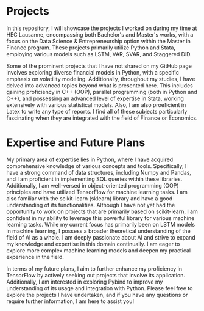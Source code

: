 # Projects
In this repository, I will showcase the projects I worked on during my time at HEC Lausanne, encompassing both Bachelor's and Master's works, with a focus on the Data Science & Entrepreneurship option within the Master in Finance program. These projects primarily utilize Python and Stata, employing various models such as LSTM, VAR, SVAR, and Staggered DiD.

Some of the prominent projects that I have not shared on my GitHub page involves exploring diverse financial models in Python, with a specific emphasis on volatility modeling. Additionally, throughout my studies, I have delved into advanced topics beyond what is presented here. This includes gaining proficiency in C++ (OOP), parallel programming (both in Python and C++), and possessing an advanced level of expertise in Stata, working extensively with various statistical models. Also, I am also proeficient in Latex to write any type of reports. I find all of these subjects particularly fascinating when they are integrated with the field of Finance or Economics.

# Expertise and Future Plans
My primary area of expertise lies in Python, where I have acquired comprehensive knowledge of various concepts and tools. Specifically, I have a strong command of data structures, including Numpy and Pandas, and I am proficient in implementing SQL queries within these libraries. Additionally, I am well-versed in object-oriented programming (OOP) principles and have utilized TensorFlow for machine learning tasks. I am also familiar with the scikit-learn (sklearn) library and have a good understanding of its functionalities. Although I have not yet had the opportunity to work on projects that are primarily based on scikit-learn, I am confident in my ability to leverage this powerful library for various machine learning tasks.
While my current focus has primarily been on LSTM models in machine learning, I possess a broader theoretical understanding of the field of AI as a whole. I am deeply passionate about AI and strive to expand my knowledge and expertise in this domain continually. I am eager to explore more complex machine learning models and deepen my practical experience in the field.

In terms of my future plans, I aim to further enhance my proficiency in TensorFlow by actively seeking out projects that involve its application. Additionally, I am interested in exploring Pybind to improve my understanding of its usage and integration with Python.
Please feel free to explore the projects I have undertaken, and if you have any questions or require further information, I am here to assist you!
